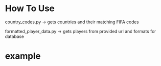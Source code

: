 # How To Use

country_codes.py -> gets countries and their matching FIFA codes

formatted_player_data.py -> gets players from provided url and formats for database


# example 
